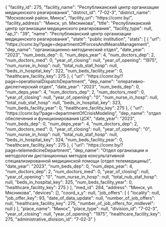 {
    "facility_id": 275,
    "facility_name": "Республиканский центр организации медицинского реагирования",
    "district_id": "7-02-3",
    "district_name": "Московский район, Минск",
    "facility_url": "https:\/\/comr.by\/",
    "facility_address": "Минск, ул. Мясникова",
    "title": "Республиканский центр организации медицинского реагирования",
    "facility_type": null,
    "ap_1": "39",
    "name": "Республиканский центр организации медицинского реагирования",
    "state": "public institution",
    "stats": [
        {
            "url": "https:\/\/comr.by\/?page=departmentOfForcesAndMeansManagement",
            "dep_name": "организационно-методический отдел",
            "date_year": "2023",
            "num_beds_dep": 0,
            "num_deps_year": 4,
            "num_doctors_dep": 2,
            "num_doctors_med": 0,
            "year_of_closing": null,
            "year_of_opening": "1975",
            "num_nurse_in_hosp": null,
            "total_nub_staf_hosp": null,
            "beds_in_hospital_key": 322,
            "num_beds_facility_year": 0,
            "healthcare_facility_key": 275
        },
        {
            "url": "https:\/\/comr.by\/?page=operationalDispatchDepartment",
            "dep_name": "оперативно-диспетчерский отдел",
            "date_year": "2023",
            "num_beds_dep": 0,
            "num_deps_year": 4,
            "num_doctors_dep": 2,
            "num_doctors_med": 0,
            "year_of_closing": null,
            "year_of_opening": "0",
            "num_nurse_in_hosp": null,
            "total_nub_staf_hosp": null,
            "beds_in_hospital_key": 323,
            "num_beds_facility_year": 0,
            "healthcare_facility_key": 275
        },
        {
            "url": "https:\/\/comr.by\/?page=departmentOfCrisisModeling",
            "dep_name": "отдел обеспечения и функционирования ЦСК",
            "date_year": "2023",
            "num_beds_dep": 0,
            "num_deps_year": 4,
            "num_doctors_dep": 2,
            "num_doctors_med": 0,
            "year_of_closing": null,
            "year_of_opening": "0",
            "num_nurse_in_hosp": null,
            "total_nub_staf_hosp": null,
            "beds_in_hospital_key": 324,
            "num_beds_facility_year": 0,
            "healthcare_facility_key": 275
        },
        {
            "url": "https:\/\/comr.by\/?page=telemedicineDepartment",
            "dep_name": "Отдел организации и методологии дистанционных методов консультативной специализированной медицинской помощи (отдел телемедицины)",
            "date_year": "2023",
            "num_beds_dep": 0,
            "num_deps_year": 4,
            "num_doctors_dep": 2,
            "num_doctors_med": 0,
            "year_of_closing": null,
            "year_of_opening": "0",
            "num_nurse_in_hosp": null,
            "total_nub_staf_hosp": null,
            "beds_in_hospital_key": 325,
            "num_beds_facility_year": 0,
            "healthcare_facility_key": 275
        }
    ],
    "med_id": 284,
    "address": "Минск, ул. Мясникова",
    "devices": [],
    "coord_x_y": null,
    "job_offers": [
        {
            "locality": null,
            "job_offer_key": 93,
            "date_of_data_update": null,
            "number_of_job_offers": null,
            "healthcare_facility_key": 275,
            "number_of_job_offers_for_midlevel": null
        }
    ],
    "place_name": "Минск",
    "place_type": null,
    "division_id": "7-02-3",
    "year_of_closing": null,
    "year_of_opening": "1975",
    "healthcare_facility_key": 275,
    "administrative_division_id": "7-02-3"
}